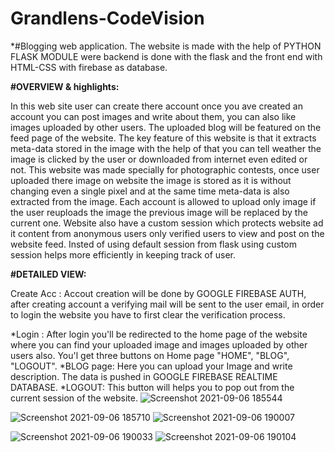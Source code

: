 # Grandlens-CodeVision
*#Blogging web application. The website is made with the help of PYTHON FLASK MODULE were backend is done with the flask and the front end with HTML-CSS with firebase as database.

**#OVERVIEW & highlights:**

In this web site user can create there account once you ave created an account you can post images and write about them, you can also like images uploaded by other users. The uploaded blog will be featured on the feed page of the website.
The key feature of this website is that it extracts meta-data stored in the image with the help of that you can tell weather the image is clicked by the user or downloaded from internet even edited or not. This website was made specially for photographic contests, once user uploaded there image on website the image is stored as it is without changing even a single pixel and at the same time meta-data is also extracted from the image. Each account is allowed to upload only image if the user reuploads the image the previous image will be replaced by the current one. Website also have a custom session which protects website ad it content from anonymous users only verified users to view and post on the website feed. Insted of using default session from flask using custom session helps more efficiently in keeping track of user.

**#DETAILED VIEW:**

Create Acc : Accout creation will be done by GOOGLE FIREBASE AUTH, after creating account a verifying mail will be sent to the user email, in order to login the website you have to first clear the verification process.

*Login : After login you'll be redirected to the home page of the website where you can find your uploaded image and images uploaded by other users also. You'l get three buttons on Home page
 	"HOME", "BLOG", "LOGOUT".
*BLOG page: Here you can upload your Image and write description. The data is pushed in GOOGLE FIREBASE REALTIME DATABASE.
*LOGOUT: This button will helps you to pop out from the current session of the website.
![Screenshot 2021-09-06 185544](https://user-images.githubusercontent.com/66684814/132225113-8958a293-b5a4-49ae-b6ac-612a3f2eb021.png)

![Screenshot 2021-09-06 185710](https://user-images.githubusercontent.com/66684814/132225102-b821b304-665b-4178-a706-8e8ba84fb4bd.png)
![Screenshot 2021-09-06 190007](https://user-images.githubusercontent.com/66684814/132225082-7593acaf-a6d4-4ef4-948f-5f028c988f22.png)

![Screenshot 2021-09-06 190033](https://user-images.githubusercontent.com/66684814/132225120-a6b02164-aa37-4902-a67d-55f334487081.png)
![Screenshot 2021-09-06 190104](https://user-images.githubusercontent.com/66684814/132225125-7dbfa88d-d9c2-4072-9052-3277c08c0448.png)



